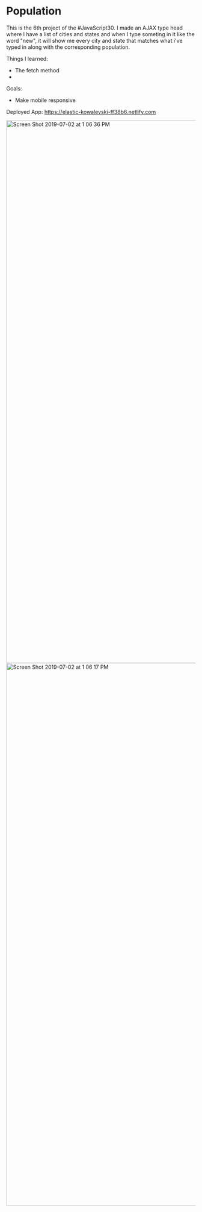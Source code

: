 # Population

This is the 6th project of the #JavaScript30. I made an AJAX type head where I have a list of cities and states and when I type someting in it like the word "new", it will show me every city and state that matches what i've typed in along with the corresponding population.

Things I learned:
<ul>
  <li>The fetch method</li>
  <li></li>
  </ul>

Goals:
<ul>
  <li>Make mobile responsive</li>
</ul>

Deployed App: https://elastic-kowalevski-ff38b6.netlify.com

<img width="1440" alt="Screen Shot 2019-07-02 at 1 06 36 PM" src="https://user-images.githubusercontent.com/29503790/60532019-4ebf5680-9cca-11e9-8a05-38a2e3407c64.png">
<img width="1440" alt="Screen Shot 2019-07-02 at 1 06 17 PM" src="https://user-images.githubusercontent.com/29503790/60532038-57b02800-9cca-11e9-899b-06beef0f72c4.png">

